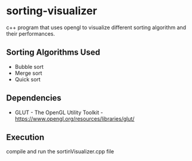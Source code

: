# sorting-visualizer
c++ program that uses opengl to visualize different sorting algorithm and their performances.

## Sorting Algorithms Used
- Bubble sort
- Merge sort
- Quick sort

## Dependencies
- GLUT - The OpenGL Utility Toolkit - https://www.opengl.org/resources/libraries/glut/

## Execution
compile and run the sortinVisualizer.cpp file
